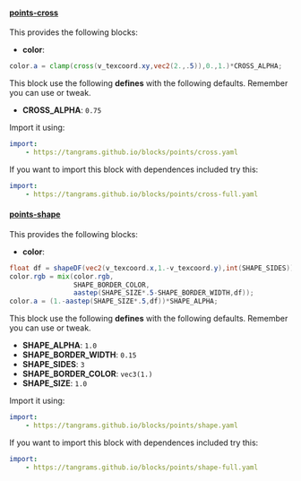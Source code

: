 

#### [points-cross](https://github.com/tangrams/blocks/blob/gh-pages/points/cross.yaml)

This provides the following blocks:

- **color**:

```glsl
color.a = clamp(cross(v_texcoord.xy,vec2(2.,.5)),0.,1.)*CROSS_ALPHA;

```



This block use the following **defines** with the following defaults. Remember you can use or tweak.
 - **CROSS_ALPHA**: ```0.75```


Import it using:

```yaml
import:
    - https://tangrams.github.io/blocks/points/cross.yaml
```




If you want to import this block with dependences included try this:

```yaml
import:
    - https://tangrams.github.io/blocks/points/cross-full.yaml
```




#### [points-shape](https://github.com/tangrams/blocks/blob/gh-pages/points/shape.yaml)

This provides the following blocks:

- **color**:

```glsl
float df = shapeDF(vec2(v_texcoord.x,1.-v_texcoord.y),int(SHAPE_SIDES));
color.rgb = mix(color.rgb,
                SHAPE_BORDER_COLOR,
                aastep(SHAPE_SIZE*.5-SHAPE_BORDER_WIDTH,df));
color.a = (1.-aastep(SHAPE_SIZE*.5,df))*SHAPE_ALPHA;
```



This block use the following **defines** with the following defaults. Remember you can use or tweak.
 - **SHAPE_ALPHA**: ```1.0```
 - **SHAPE_BORDER_WIDTH**: ```0.15```
 - **SHAPE_SIDES**: ```3```
 - **SHAPE_BORDER_COLOR**: ```vec3(1.)```
 - **SHAPE_SIZE**: ```1.0```


Import it using:

```yaml
import:
    - https://tangrams.github.io/blocks/points/shape.yaml
```




If you want to import this block with dependences included try this:

```yaml
import:
    - https://tangrams.github.io/blocks/points/shape-full.yaml
```


